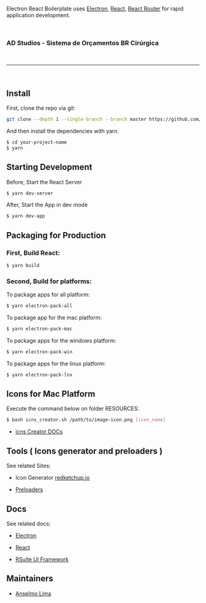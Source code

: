 <br>

<p>
  Electron React Boilerplate uses <a href="http://electron.atom.io/">Electron</a>, <a href="https://facebook.github.io/react/">React</a>, <a href="https://github.com/reactjs/react-router">React Router</a> for rapid application development.
</p>
<br />

<h3>AD Studios - Sistema de Orçamentos BR Cirúrgica</a></h3>

<br />
<hr />
<br />

## Install

First, clone the repo via git:

```bash
git clone --depth 1 --single-branch --branch master https://github.com/anselmodev/brcirurgica-desktop-app.git your-project-name
```

And then install the dependencies with yarn.

```bash
$ cd your-project-name
$ yarn
```

## Starting Development

Before, Start the React Server

```bash
$ yarn dev-server
```

After, Start the App in dev mode

```bash
$ yarn dev-app
```

## Packaging for Production

### First, Build React:

```bash
$ yarn build
```

### Second, Build for platforms:

To package apps for all platform:

```bash
$ yarn electron-pack-all
```

To package app for the mac platform:

```bash
$ yarn electron-pack-mac
```

To package apps for the windows platform:

```bash
$ yarn electron-pack-win
```

To package apps for the linux platform:

```bash
$ yarn electron-pack-lnx
```

## Icons for Mac Platform

Execute the command below on folder RESOURCES:

```bash
$ bash icns_creator.sh /path/to/image-icon.png [icon_name]
```
- [icns Creator DOCs](https://github.com/jamf/icns-Creator)

## Tools ( Icons generator and preloaders )

See related Sites:

- Icon Generator [redketchup.io](https://redketchup.io/icon-editor)

- [Preloaders](https://icons8.com/preloaders)

## Docs

See related docs:

- [Electron](https://electronjs.org/)

- [React](https://reactjs.org/)

- [RSuite UI Framework](https://rsuitejs.com/en/)

## Maintainers

- [Anselmo Lima](https://github.com/anselmodev)

